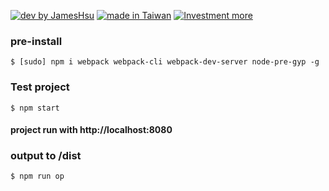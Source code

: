 [![dev by JamesHsu](https://img.shields.io/badge/Dev%20by-Jameshsu1125-green)](https://github.com/jameshsu1125/)
[![made in Taiwan](https://img.shields.io/badge/Made%20in-Taiwan-orange)](https://github.com/jameshsu1125/)
[![Investment more](https://img.shields.io/badge/Team-%E6%8A%95%E8%B3%87%E6%AF%94%E5%B7%A5%E4%BD%9C%E9%87%8D%E8%A6%81-blue)](https://github.com/jameshsu1125/)
### pre-install

```
$ [sudo] npm i webpack webpack-cli webpack-dev-server node-pre-gyp -g
```

### Test project

```
$ npm start
```

#### project run with http://localhost:8080

### output to /dist

```
$ npm run op
```
